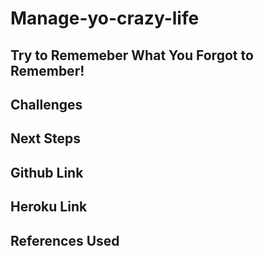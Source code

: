# Manage-yo-crazy-life

## Try to Rememeber What You Forgot to Remember!

## Challenges

## Next Steps

## Github Link

## Heroku Link

## References Used

